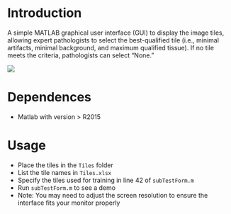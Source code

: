 # Introduction

A simple MATLAB graphical user interface (GUI) to display the image tiles, allowing expert pathologists to select the best-qualified tile (i.e., minimal artifacts, minimal background, and maximum qualified tissue). If no tile meets the criteria, pathologists can select “None.” 


![](https://github.com/Falah-Jabar-Rahim/WSI-SmartTiling/blob/main/Subjective-Evaluation-Interface/interface.png)


# Dependences
- Matlab with version > R2015

# Usage
- Place the tiles in the `Tiles` folder
- List the tile names in `Tiles.xlsx`
- Specify the tiles used for training in line 42 of `subTestForm.m`
- Run `subTestForm.m` to see a demo
- Note: You may need to adjust the screen resolution to ensure the interface fits your monitor properly



